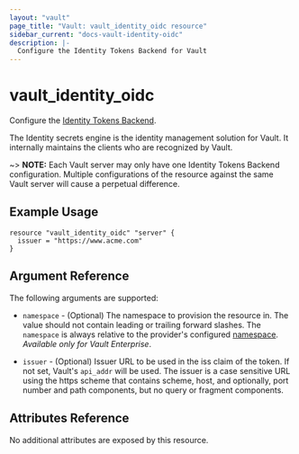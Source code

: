 ```yaml
---
layout: "vault"
page_title: "Vault: vault_identity_oidc resource"
sidebar_current: "docs-vault-identity-oidc"
description: |-
  Configure the Identity Tokens Backend for Vault
---
```


# vault\_identity\_oidc

Configure the [Identity Tokens Backend](https://www.vaultproject.io/docs/secrets/identity/index.html#identity-tokens).

The Identity secrets engine is the identity management solution for Vault. It internally maintains
the clients who are recognized by Vault.

~> **NOTE:** Each Vault server may only have one Identity Tokens Backend configuration. Multiple configurations of the resource against the same Vault server will cause a perpetual difference.

## Example Usage

```hcl
resource "vault_identity_oidc" "server" {
  issuer = "https://www.acme.com"
}
```

## Argument Reference

The following arguments are supported:

* `namespace` - (Optional) The namespace to provision the resource in.
  The value should not contain leading or trailing forward slashes.
  The `namespace` is always relative to the provider's configured [namespace](../index.html#namespace).
   *Available only for Vault Enterprise*.

* `issuer` - (Optional) Issuer URL to be used in the iss claim of the token. If not set, Vault's
  `api_addr` will be used. The issuer is a case sensitive URL using the https scheme that contains
  scheme, host, and optionally, port number and path components, but no query or fragment
  components.

## Attributes Reference

No additional attributes are exposed by this resource.
